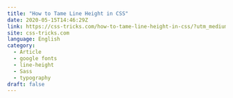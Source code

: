 ```yaml
---
title: "How to Tame Line Height in CSS"
date: 2020-05-15T14:46:29Z
link: https://css-tricks.com/how-to-tame-line-height-in-css/?utm_medium=RSS&utm_source=news.12bit.vn
site: css-tricks.com
language: English
category:
  - Article
  - google fonts
  - line-height
  - Sass
  - typography
draft: false
---
```

